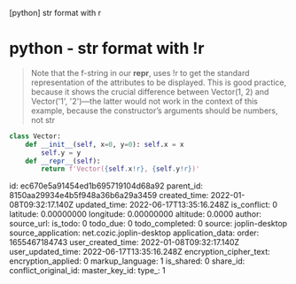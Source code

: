 [python]  str format with r

# python - str format with !r

> Note that the f-string in our **repr**, uses !r to get the standard representation of the attributes to be displayed. This is good practice, because it shows the crucial difference between Vector(1, 2) and Vector('1', '2')—the latter would not work in the context of this example, because the constructor’s arguments should be numbers, not str

```python
class Vector:
    def __init__(self, x=0, y=0): self.x = x
        self.y = y
    def __repr__(self):
        return f'Vector({self.x!r}, {self.y!r})'
```



id: ec670e5a91454ed1b695719104d68a92
parent_id: 8150aa29934e4b5f948a36b6a29a3459
created_time: 2022-01-08T09:32:17.140Z
updated_time: 2022-06-17T13:35:16.248Z
is_conflict: 0
latitude: 0.00000000
longitude: 0.00000000
altitude: 0.0000
author: 
source_url: 
is_todo: 0
todo_due: 0
todo_completed: 0
source: joplin-desktop
source_application: net.cozic.joplin-desktop
application_data: 
order: 1655467184743
user_created_time: 2022-01-08T09:32:17.140Z
user_updated_time: 2022-06-17T13:35:16.248Z
encryption_cipher_text: 
encryption_applied: 0
markup_language: 1
is_shared: 0
share_id: 
conflict_original_id: 
master_key_id: 
type_: 1